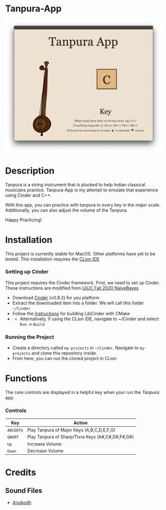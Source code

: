 # Tanpura-App
![Screenshot of _Tanpura_ app](app_screenshot.png)
# Description
Tanpura is a string instrument that is plucked to help Indian classical musicians practice. Tanpura-App is my attempt to emulate that experience using Cinder and C++.

With this app, you can practice with tanpura in every key in the major scale. Additionally, you can also adjust the volume of the Tanpura. 

Happy Practicing!

# Installation
This project is currently stable for MacOS. Other platforms have yet to be tested. This installation requires the [CLion IDE](https://www.jetbrains.com/clion/)

### Setting up Cinder
This project requires the Cinder framework. First, we need to set up Cinder. These instructions are modified from [UIUC Fall 2020 NaiveBayes](https://courses.grainger.illinois.edu/cs126/fa2020/assignments/naive-bayes/)
* Download [Cinder](https://libcinder.org/download) (v0.9.2) for you platform
* Extract the downloaded item into a folder. We will call this folder `~/Cinder`
* Follow the [Instructions](https://www.libcinder.org/docs/guides/cmake/cmake.html#building-libcinder-with-cmake) for building LibCinder with CMake
* * Alternatively, if using the CLion IDE, navigate to ~/Cinder and select `Run` -> `Build`
### Running the Project
* Create a directory called `my-projects` in `~/Cinder`. Navigate to `my-projects` and clone this repository inside.
* From here, you can run the cloned project in CLion

# Functions
The core controls are displayed in a helpful key when your run the _Tanpura_ app.
### Controls
| Key        | Action                                                                 |
| ---------- | -----------------------------------------------------------------------|
| `ABCDEFG`  | Play Tanpura of Major Keys (A,B,C,D,E,F,G)                             |
| `QWURT`    | Play Tanpura of Sharp/Tivra Keys (A#,C#,D#,F#,G#)                      |
| `Up`       | Increase Volume                                                        |
| `Down`     | Decrease Volume                                                        |

# Credits
## Sound Files
- [Anubodh](https://www.anubodh.com/tanpura.php)
